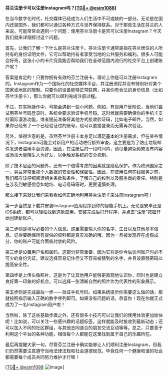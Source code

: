 **芬兰注册卡可以注册Instagram吗？[[TG💪+ @esim1088](https://t.me/s/esim1088)]**

在当今数字化时代，社交媒体已经成为人们生活中不可或缺的一部分。无论是在国内还是国外，我们都可以通过各种方式与世界保持联系。对于那些生活在芬兰的人来说，可能常常会遇到一个问题：使用芬兰注册卡是否可以注册Instagram？今天我们就来详细探讨这个问题。

首先，让我们了解一下什么是芬兰注册卡。芬兰注册卡通常是指在芬兰居住的人所持有的身份证明文件，它可以帮助持有者享受当地的公共服务和福利。很多人可能会好奇，这张小小的卡片究竟能否帮助我们在全球范围内流行的社交平台上创建账户呢？

答案是肯定的！只要你拥有有效的芬兰注册卡，理论上你是可以注册Instagram的。Instagram作为一个国际化的社交媒体平台，其注册流程并没有特别针对某个国家或地区的限制。只要你的设备能够正常联网，并且你有合法的身份信息（比如芬兰注册卡），那么你就可以顺利完成注册过程。

不过，在实际操作中，可能会遇到一些小问题。例如，有些用户反映说，当他们尝试用芬兰号码登录时，系统会要求验证手机号码。这时候就需要确保你的手机卡支持国际漫游功能，或者提前准备好其他方式接收验证码，比如电子邮件。当然，如果你已经有了一个已经验证过的账号，也可以直接登录而无需再次验证。

另外，值得注意的是，虽然芬兰注册卡本身足以满足基本的注册需求，但在某些情况下，Instagram可能会对新用户的活动进行额外审查。这主要是为了防止垃圾邮件发送者滥用平台资源。因此，在注册后的一段时间内，请尽量避免频繁发布内容或添加大量陌生人为好友，以免触发系统的安全机制。

除了技术层面的问题外，还有一个值得考虑的因素就是隐私保护。作为欧洲国家之一，芬兰非常重视个人数据的安全性和保密性。因此，在使用任何在线服务之前，我们都应该仔细阅读相关条款和条件，了解自己的权利以及服务商的责任。特别是在涉及到敏感信息如地址、电话号码等时，更要谨慎处理。

那么接下来就让我们来看看如何正确地利用芬兰注册卡来注册Instagram吧！

第一步当然是下载并安装Instagram应用程序到你的智能手机上。无论是安卓还是iOS系统，都可以轻松找到这款应用。安装完成后打开程序，并点击“注册”按钮开始创建新账户。

第二步则是填写必要的个人信息。这里需要输入你的名字、生日以及其他基本信息。记得要确保所有提供的资料都是真实准确的哦，因为一旦被发现存在虚假成分，你的账户可能会面临封禁的风险。

第三步是设置用户名和密码。这部分非常重要，因为它将是你今后访问账户时必不可少的身份凭证。建议选择容易记住但又不容易被猜到的名字，并且设置强密码以提高安全性。

第四步是上传头像照片。这是为了让其他用户能够更直观地认识你，同时也是建立良好第一印象的好机会。可以选择一张清晰自然的照片作为代表性的形象展示。

第五步则是完成最后一步——验证手机号码。如果系统提示你需要这么做的话，那就按照指示输入正确的数字序列即可。如果没有问题的话，恭喜你！现在你就正式成为了一名Instagram用户啦！

当然啦，除了这些基础步骤之外，还有很多小技巧可以让我们的使用体验更加愉快呢！比如说，可以关注一些感兴趣的话题标签，这样就能及时接收到最新动态；还可以加入不同的社区群组，与其他志同道合的朋友交流互动等等。总之，只要善于利用这个平台的各种功能，相信每个人都能在这里找到属于自己的乐趣所在。

最后再提醒大家一句，尽管芬兰注册卡确实能够让人们顺利注册Instagram，但我们仍然需要注意遵守当地法律法规和社会道德规范。毕竟任何一个健康和谐的社会都需要每个成员共同努力维护才行嘛！

[[TG💪+ @esim1088](https://t.me/s/esim1088) ![Image](https://i.postimg.cc/4NQfJmqS/Snipaste-2025-05-13-00-14-12.png)]